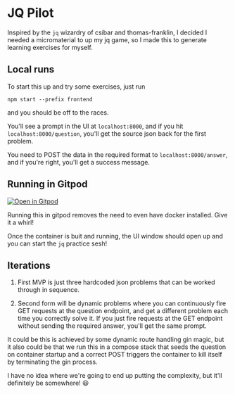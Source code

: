 # JQ Pilot

Inspired by the `jq` wizardry of csibar and thomas-franklin, I decided I needed a micromaterial to up my jq game, so I made this to generate learning exercises for myself.

## Local runs

To start this up and try some exercises, just run

```
npm start --prefix frontend
```

and you should be off to the races.

You'll see a prompt in the UI at `localhost:8000`, and if you hit `localhost:8000/question`, you'll get the source json back for the first problem.

You need to POST the data in the required format to `localhost:8000/answer`, and if you're right, you'll get a success message.

## Running in Gitpod

[![Open in Gitpod](https://gitpod.io/button/open-in-gitpod.svg)](https://gitpod.io/#https://github.com/lpmi-13/jq-pilot)

Running this in gitpod removes the need to even have docker installed. Give it a whirl!

Once the container is buit and running, the UI window should open up and you can start the `jq` practice sesh!

## Iterations

1. First MVP is just three hardcoded json problems that can be worked through in sequence.

2. Second form will be dynamic problems where you can continuously fire GET requests at the question endpoint, and get a different problem each time you correctly solve it. If you just fire requests at the GET endpoint without sending the required answer, you'll get the same prompt.

It could be this is achieved by some dynamic route handling gin magic, but it also could be that we run this in a compose stack that seeds the question on container startup and a correct POST triggers the container to kill itself by terminating the gin process.

I have no idea where we're going to end up putting the complexity, but it'll definitely be somewhere! :laughing:
